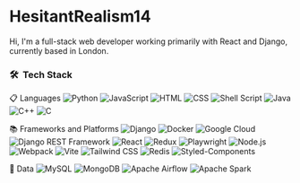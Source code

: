 # HesitantRealism14

Hi, I'm a full-stack web developer working primarily with React and Django, currently based in London.

### 🛠 &nbsp;Tech Stack
📋 Languages
![Python](https://img.shields.io/badge/python-3670A0?style=flat&logo=python&logoColor=ffdd54)
![JavaScript](https://img.shields.io/badge/javascript-%23323330.svg?style=flat&logo=javascript&logoColor=%23F7DF1E)
![HTML](https://img.shields.io/badge/-HTML-05122A?style=flat&logo=HTML5)
![CSS](https://img.shields.io/badge/-CSS-05122A?style=flat&logo=CSS3&logoColor=1572B6)
![Shell Script](https://img.shields.io/badge/shell_script-%23121011.svg?style=flat&logo=gnu-bash&logoColor=white)
![Java](https://img.shields.io/badge/java-%23ED8B00.svg?style=flat&logo=java&logoColor=white)
![C++](https://img.shields.io/badge/C++-%2300599C.svg?style=flat&logo=c%2B%2B&logoColor=white)
![C](https://img.shields.io/badge/C-%230A0A0A.svg?style=flat&logo=c&logoColor=white)

📚 Frameworks and Platforms
![Django](https://img.shields.io/badge/django-%23092E20.svg?style=flat&logo=django&logoColor=white)
![Docker](https://img.shields.io/badge/docker-%230db7ed.svg?style=flat&logo=docker&logoColor=white)
![Google Cloud](https://img.shields.io/badge/GoogleCloud-%234285F4.svg?style=flat&logo=google-cloud&logoColor=white)
![Django REST Framework](https://img.shields.io/badge/Django%20REST%20Framework-%23092E20.svg?style=flat&logo=django&logoColor=white)
![React](https://img.shields.io/badge/React-%2361DAFB.svg?style=flat&logo=react&logoColor=white)
![Redux](https://img.shields.io/badge/Redux-%23764ABC.svg?style=flat&logo=redux&logoColor=white)
![Playwright](https://img.shields.io/badge/Playwright-%2300BFFF.svg?style=flat&logo=playwright&logoColor=white)
![Node.js](https://img.shields.io/badge/Node.js-%23339933.svg?style=flat&logo=node-dot-js&logoColor=white)
![Webpack](https://img.shields.io/badge/Webpack-%238DD6F9.svg?style=flat&logo=webpack&logoColor=black)
![Vite](https://img.shields.io/badge/Vite-%23646CFF.svg?style=flat&logo=vite&logoColor=white)
![Tailwind CSS](https://img.shields.io/badge/Tailwind%20CSS-%2338B2AC.svg?style=flat&logo=tailwind-css&logoColor=white)
![Redis](https://img.shields.io/badge/Redis-%23DC382D.svg?style=flat&logo=redis&logoColor=white)
![Styled-Components](https://img.shields.io/badge/Styled--Components-%23DB7093.svg?style=flat&logo=styled-components&logoColor=white)

💾 Data 
![MySQL](https://img.shields.io/badge/mysql-%2300f.svg?style=flat&logo=mysql&logoColor=white)
![MongoDB](https://img.shields.io/badge/MongoDB-%234ea94b.svg?style=flat&logo=mongodb&logoColor=white)
![Apache Airflow](https://img.shields.io/badge/Apache%20Airflow-017CEE?style=flat&logo=Apache%20Airflow&logoColor=white)
![Apache Spark](https://img.shields.io/static/v1?style=flat&message=Apache+Spark&color=E25A1C&logo=Apache+Spark&logoColor=FFFFFF&label=)

